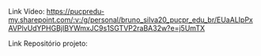 Link Vídeo: https://pucpredu-my.sharepoint.com/:v:/g/personal/bruno_silva20_pucpr_edu_br/EUaALIpPxAVPlvUdYPHGBjIBYWmxJC9s1SGTVP2raBA32w?e=j5UmTX

Link Repositório projeto: 